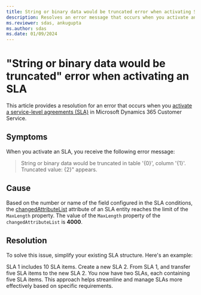 ```yaml
---
title: String or binary data would be truncated error when activating SLA
description: Resolves an error message that occurs when you activate an SLA in Microsoft Dynamics 365 Customer Service.
ms.reviewer: sdas, ankugupta
ms.author: sdas
ms.date: 01/09/2024
---
```

# "String or binary data would be truncated" error when activating an SLA

This article provides a resolution for an error that occurs when you [activate a service-level agreements (SLA)](/dynamics365/customer-service/administer/define-service-level-agreements?tabs=customerserviceadmincenter#configure-actions-for-the-sla-item) in Microsoft Dynamics 365 Customer Service.

## Symptoms

When you activate an SLA, you receive the following error message:

> String or binary data would be truncated in table '{0}', column '{1}'. Truncated value: {2}" appears.

## Cause

Based on the number or name of the field configured in the SLA conditions, the [changedAttributeList](/power-apps/developer/data-platform/reference/entities/slaitem#BKMK_ChangedAttributeList) attribute of an SLA entity reaches the limit of the `MaxLength` property. The value of the `MaxLength` property of the `changedAttributeList` is **4000**.

## Resolution

To solve this issue, simplify your existing SLA structure. Here's an example:

SLA 1 includes 10 SLA items. Create a new SLA 2. From SLA 1, and transfer five SLA items to the new SLA 2. You now have two SLAs, each containing five SLA items. This approach helps streamline and manage SLAs more effectively based on specific requirements.
